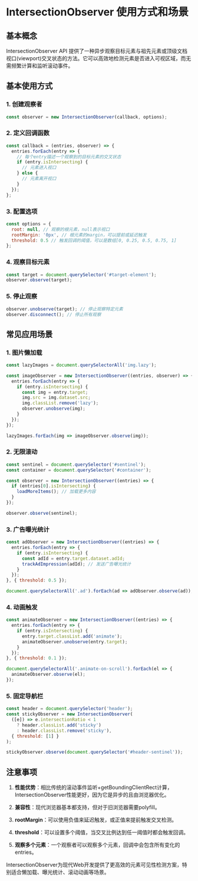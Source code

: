 # IntersectionObserver 使用方式和场景

## 基本概念

IntersectionObserver API 提供了一种异步观察目标元素与祖先元素或顶级文档视口(viewport)交叉状态的方法。它可以高效地检测元素是否进入可视区域，而无需频繁计算和监听滚动事件。

## 基本使用方式

### 1. 创建观察者

```javascript
const observer = new IntersectionObserver(callback, options);
```

### 2. 定义回调函数

```javascript
const callback = (entries, observer) => {
  entries.forEach(entry => {
    // 每个entry描述一个观察到的目标元素的交叉状态
    if (entry.isIntersecting) {
      // 元素进入视口
    } else {
      // 元素离开视口
    }
  });
};
```

### 3. 配置选项

```javascript
const options = {
  root: null, // 观察的根元素，null表示视口
  rootMargin: '0px', // 根元素的margin，可以提前或延迟触发
  threshold: 0.5 // 触发回调的阈值，可以是数组[0, 0.25, 0.5, 0.75, 1]
};
```

### 4. 观察目标元素

```javascript
const target = document.querySelector('#target-element');
observer.observe(target);
```

### 5. 停止观察

```javascript
observer.unobserve(target); // 停止观察特定元素
observer.disconnect(); // 停止所有观察
```

## 常见应用场景

### 1. 图片懒加载

```javascript
const lazyImages = document.querySelectorAll('img.lazy');

const imageObserver = new IntersectionObserver((entries, observer) => {
  entries.forEach(entry => {
    if (entry.isIntersecting) {
      const img = entry.target;
      img.src = img.dataset.src;
      img.classList.remove('lazy');
      observer.unobserve(img);
    }
  });
});

lazyImages.forEach(img => imageObserver.observe(img));
```

### 2. 无限滚动

```javascript
const sentinel = document.querySelector('#sentinel');
const container = document.querySelector('#container');

const observer = new IntersectionObserver((entries) => {
  if (entries[0].isIntersecting) {
    loadMoreItems(); // 加载更多内容
  }
});

observer.observe(sentinel);
```

### 3. 广告曝光统计

```javascript
const adObserver = new IntersectionObserver((entries) => {
  entries.forEach(entry => {
    if (entry.isIntersecting) {
      const adId = entry.target.dataset.adId;
      trackAdImpression(adId); // 发送广告曝光统计
    }
  });
}, { threshold: 0.5 });

document.querySelectorAll('.ad').forEach(ad => adObserver.observe(ad));
```

### 4. 动画触发

```javascript
const animateObserver = new IntersectionObserver((entries) => {
  entries.forEach(entry => {
    if (entry.isIntersecting) {
      entry.target.classList.add('animate');
      animateObserver.unobserve(entry.target);
    }
  });
}, { threshold: 0.1 });

document.querySelectorAll('.animate-on-scroll').forEach(el => {
  animateObserver.observe(el);
});
```

### 5. 固定导航栏

```javascript
const header = document.querySelector('header');
const stickyObserver = new IntersectionObserver(
  ([e]) => e.intersectionRatio < 1 
    ? header.classList.add('sticky')
    : header.classList.remove('sticky'),
  { threshold: [1] }
);

stickyObserver.observe(document.querySelector('#header-sentinel'));
```

## 注意事项

1. **性能优势**：相比传统的滚动事件监听+getBoundingClientRect计算，IntersectionObserver性能更好，因为它是异步的且由浏览器优化。

2. **兼容性**：现代浏览器基本都支持，但对于旧浏览器需要polyfill。

3. **rootMargin**：可以使用负值来延迟触发，或正值来提前触发交叉检测。

4. **threshold**：可以设置多个阈值，当交叉比例达到任一阈值时都会触发回调。

5. **观察多个元素**：一个观察者可以观察多个元素，回调中会包含所有变化的entries。

IntersectionObserver为现代Web开发提供了更高效的元素可见性检测方案，特别适合懒加载、曝光统计、滚动动画等场景。